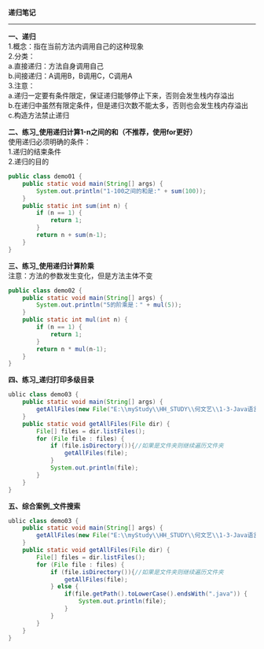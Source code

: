 **递归笔记**  

----------


**一、递归**  
1.概念：指在当前方法内调用自己的这种现象  
2.分类：  
a.直接递归：方法自身调用自己  
b.间接递归：A调用B，B调用C，C调用A  
3.注意：  
a.递归一定要有条件限定，保证递归能够停止下来，否则会发生栈内存溢出  
b.在递归中虽然有限定条件，但是递归次数不能太多，否则也会发生栈内存溢出  
c.构造方法禁止递归  

**二、练习_使用递归计算1-n之间的和（不推荐，使用for更好）**  
使用递归必须明确的条件：  
1.递归的结束条件  
2.递归的目的  

```java
public class demo01 {
    public static void main(String[] args) {
        System.out.println("1-100之间的和是:" + sum(100));
    }
    public static int sum(int n) {
        if (n == 1) {
            return 1;
        }
        return n + sum(n-1);
    }
}
```

**三、练习_使用递归计算阶乘**  
注意：方法的参数发生变化，但是方法主体不变  

```java
public class demo02 {
    public static void main(String[] args) {
        System.out.println("5的阶乘是：" + mul(5));
    }
    public static int mul(int n) {
        if (n == 1) {
            return 1;
        }
        return n * mul(n-1);
    }
}
```

**四、练习_递归打印多级目录**  

```java
ublic class demo03 {
    public static void main(String[] args) {
        getAllFiles(new File("E:\\myStudy\\HH_STUDY\\何文艺\\1-3-Java语言高级\\06-File类与IO流\\02递归\\abc"));
    }
    public static void getAllFiles(File dir) {
        File[] files = dir.listFiles();
        for (File file : files) {
            if (file.isDirectory()){//如果是文件夹则继续遍历文件夹
                getAllFiles(file);
            } 
            System.out.println(file);
        }
    }
}
```

**五、综合案例_文件搜索**  

```java
ublic class demo03 {
    public static void main(String[] args) {
        getAllFiles(new File("E:\\myStudy\\HH_STUDY\\何文艺\\1-3-Java语言高级\\06-File类与IO流\\02递归\\abc"));
    }
    public static void getAllFiles(File dir) {
        File[] files = dir.listFiles();
        for (File file : files) {
            if (file.isDirectory()){//如果是文件夹则继续遍历文件夹
                getAllFiles(file);
            } else {
                if(file.getPath().toLowerCase().endsWith(".java")) {
                    System.out.println(file);
                }
            }
        }
    }
}
```